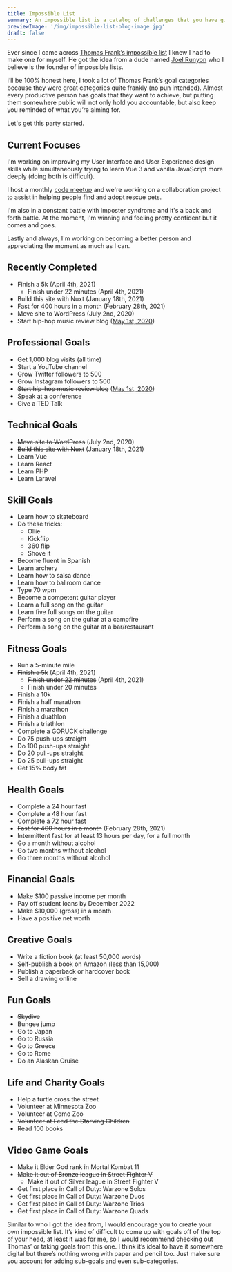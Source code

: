 ```yaml
---
title: Impossible List
summary: An impossible list is a catalog of challenges that you have given yourself. Unlike a bucket list which is static and gets smaller as you complete the items, an impossible list will grow and evolve with you as you live.
previewImage: '/img/impossible-list-blog-image.jpg'
draft: false
---
```


Ever since I came across <a href="https://www.google.com" target="_blank" rel="noopener noreferrer">Thomas Frank’s impossible list</a> I knew I had to make one for myself. He got the idea from a dude named <a href="https://impossiblehq.com/impossible-list/" target="_blank" rel="noopener noreferrer">Joel Runyon</a> who I believe is the founder of impossible lists.

I’ll be 100% honest here, I took a lot of Thomas Frank’s goal categories because they were great categories quite frankly (no pun intended). Almost every productive person has goals that they want to achieve, but putting them somewhere public will not only hold you accountable, but also keep you reminded of what you’re aiming for.

Let's get this party started.

## Current Focuses

I'm working on improving my User Interface and User Experience design skills while simultaneously trying to learn Vue 3 and vanilla JavaScript more deeply (doing both is difficult).

I host a monthly [code meetup](https://www.meetup.com/Code-Challenge-Meetup-Group/ 'code meetup') and we're working on a collaboration project to assist in helping people find and adopt rescue pets.

I'm also in a constant battle with imposter syndrome and it's a back and forth battle. At the moment, I'm winning and feeling pretty confident but it comes and goes.

Lastly and always, I'm working on becoming a better person and appreciating the moment as much as I can.

## Recently Completed

- Finish a 5k (April 4th, 2021)
  - Finish under 22 minutes (April 4th, 2021)
- Build this site with Nuxt (January 18th, 2021)
- Fast for 400 hours in a month (February 28th, 2021)
- Move site to WordPress (July 2nd, 2020)
- Start hip-hop music review blog ([May 1st, 2020](https://hiphopseason.com/))

## Professional Goals

- Get 1,000 blog visits (all time)
- Start a YouTube channel
- Grow Twitter followers to 500
- Grow Instagram followers to 500
- ~~Start hip-hop music review blog~~ ([May 1st, 2020](https://hiphopseason.com/))
- Speak at a conference
- Give a TED Talk

## Technical Goals

- ~~Move site to WordPress~~ (July 2nd, 2020)
- ~~Build this site with Nuxt~~ (January 18th, 2021)
- Learn Vue
- Learn React
- Learn PHP
- Learn Laravel

## Skill Goals

- Learn how to skateboard
- Do these tricks:
  - Ollie
  - Kickflip
  - 360 flip
  - Shove it
- Become fluent in Spanish
- Learn archery
- Learn how to salsa dance
- Learn how to ballroom dance
- Type 70 wpm
- Become a competent guitar player
- Learn a full song on the guitar
- Learn five full songs on the guitar
- Perform a song on the guitar at a campfire
- Perform a song on the guitar at a bar/restaurant

## Fitness Goals

- Run a 5-minute mile
- ~~Finish a 5k~~ (April 4th, 2021)
  - ~~Finish under 22 minutes~~ (April 4th, 2021)
  - Finish under 20 minutes
- Finish a 10k
- Finish a half marathon
- Finish a marathon
- Finish a duathlon
- Finish a triathlon
- Complete a GORUCK challenge
- Do 75 push-ups straight
- Do 100 push-ups straight
- Do 20 pull-ups straight
- Do 25 pull-ups straight
- Get 15% body fat

## Health Goals

- Complete a 24 hour fast
- Complete a 48 hour fast
- Complete a 72 hour fast
- ~~Fast for 400 hours in a month~~ (February 28th, 2021)
- Intermittent fast for at least 13 hours per day, for a full month
- Go a month without alcohol
- Go two months without alcohol
- Go three months without alcohol

## Financial Goals

- Make $100 passive income per month
- Pay off student loans by December 2022
- Make $10,000 (gross) in a month
- Have a positive net worth

## Creative Goals

- Write a fiction book (at least 50,000 words)
- Self-publish a book on Amazon (less than 15,000)
- Publish a paperback or hardcover book
- Sell a drawing online

## Fun Goals

- ~~Skydive~~
- Bungee jump
- Go to Japan
- Go to Russia
- Go to Greece
- Go to Rome
- Do an Alaskan Cruise

## Life and Charity Goals

- Help a turtle cross the street
- Volunteer at Minnesota Zoo
- Volunteer at Como Zoo
- ~~Volunteer at Feed the Starving Children~~
- Read 100 books

## Video Game Goals

- Make it Elder God rank in Mortal Kombat 11
- ~~Make it out of Bronze league in Street Fighter V~~
  - Make it out of Silver league in Street Fighter V
- Get first place in Call of Duty: Warzone Solos
- Get first place in Call of Duty: Warzone Duos
- Get first place in Call of Duty: Warzone Trios
- Get first place in Call of Duty: Warzone Quads

Similar to who I got the idea from, I would encourage you to create your own impossible list. It’s kind of difficult to come up with goals off of the top of your head, at least it was for me, so I would recommend checking out Thomas’ or taking goals from this one. I think it’s ideal to have it somewhere digital but there’s nothing wrong with paper and pencil too. Just make sure you account for adding sub-goals and even sub-categories.
